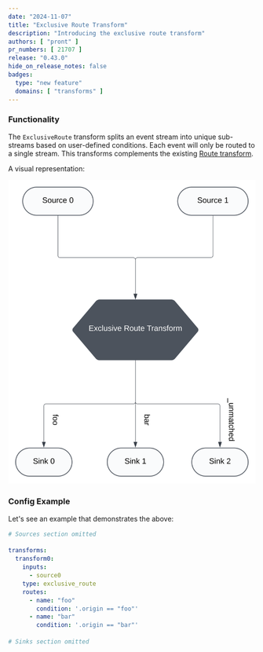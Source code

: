 ```yaml
---
date: "2024-11-07"
title: "Exclusive Route Transform"
description: "Introducing the exclusive route transform"
authors: [ "pront" ]
pr_numbers: [ 21707 ]
release: "0.43.0"
hide_on_release_notes: false
badges:
  type: "new feature"
  domains: [ "transforms" ]
---
```


### Functionality
The `ExclusiveRoute` transform splits an event stream into unique sub-streams based on user-defined conditions. Each event will only be
routed to a single stream. This transforms complements the existing [Route transform][docs.transforms.route].

A visual representation:

<img src="../../../static/img/exclusive_route.svg" alt="Vector">

### Config Example
Let's see an example that demonstrates the above:

```yaml
# Sources section omitted

transforms:
  transform0:
    inputs:
      - source0
    type: exclusive_route
    routes:
      - name: "foo"
        condition: '.origin == "foo"'
      - name: "bar"
        condition: '.origin == "bar"'

# Sinks section omitted
```

[docs.transforms.route]: https://vector.dev/docs/reference/configuration/transforms/route/

